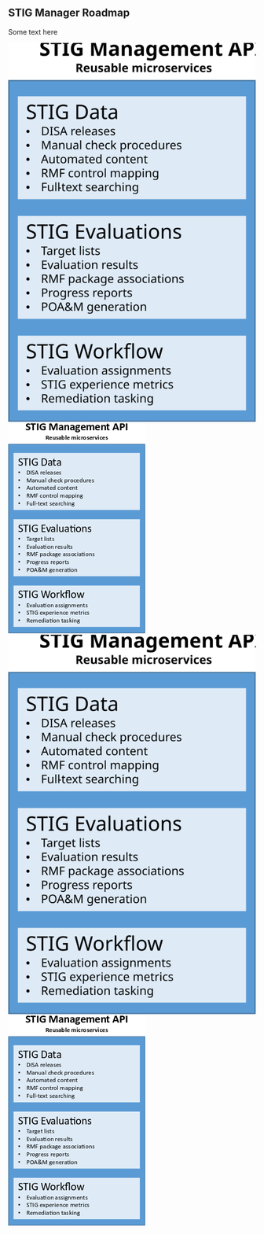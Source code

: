 ## STIG Manager Roadmap

Some text here

![1](./API.svg)
![2](./API.png)
![3](./docs/API.svg)
![4](./docs/API.png)
